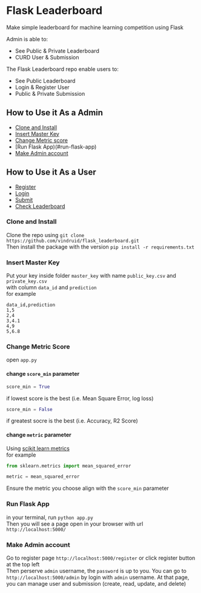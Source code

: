 # Flask Leaderboard
Make simple leaderboard for machine learning competition using Flask

Admin is able to: 
- See Public & Private Leaderboard
- CURD User & Submission

The Flask Leaderboard repo enable users to:
- See Public Leaderboard 
- Login & Register User
- Public & Private Submission

## How to Use it As a Admin
- [Clone and Install](#clone-and-install)
- [Insert Master Key](#insert-master-key)
- [Change Metric score](#change-metric-score)
- [Run Flask App)(#run-flask-app)
- [Make Admin account](#make-admin-account)

## How to Use it As a User
- [Register](#register)
- [Login](#login)
- [Submit](#submit)
- [Check Leaderboard](#check-leaderboard)

### Clone and Install
Clone the repo using `git clone https://github.com/vindruid/flask_leaderboard.git` 
<br>
Then install the package with the version `pip install -r requirements.txt`

### Insert Master Key
Put your key inside folder `master_key` with name  `public_key.csv` and `private_key.csv`
<br>
with column `data_id` and `prediction`
<br>
for example 
```
data_id,prediction
1,5
2,4
3,4.1
4,9
5,6.8
```

### Change Metric Score
open `app.py`
#### change `score_min` parameter 
```python
score_min = True
```
if lowest score is the best (i.e. Mean Square Error, log loss)
```python
score_min = False
```
if greatest socre is the best (i.e. Accuracy, R2 Score) 

#### change `metric` parameter
Using [scikit learn metrics](https://scikit-learn.org/stable/modules/classes.html#sklearn-metrics-metrics) 
<br>
for example
```python
from sklearn.metrics import mean_squared_error

metric = mean_squared_error
```
Ensure the metric you choose align with the `score_min` parameter

### Run Flask App
in your terminal, run `python app.py` <br>
Then you will see a page open in your browser with url `http://localhost:5000/` 

### Make Admin account
Go to register page `http://localhost:5000/register` or click register button at the top left <br> 
Then perserve `admin` username, the `password` is up to you.
You can go to `http://localhost:5000/admin` by login with `admin` username. 
At that page, you can manage user and submission (create, read, update, and delete)
